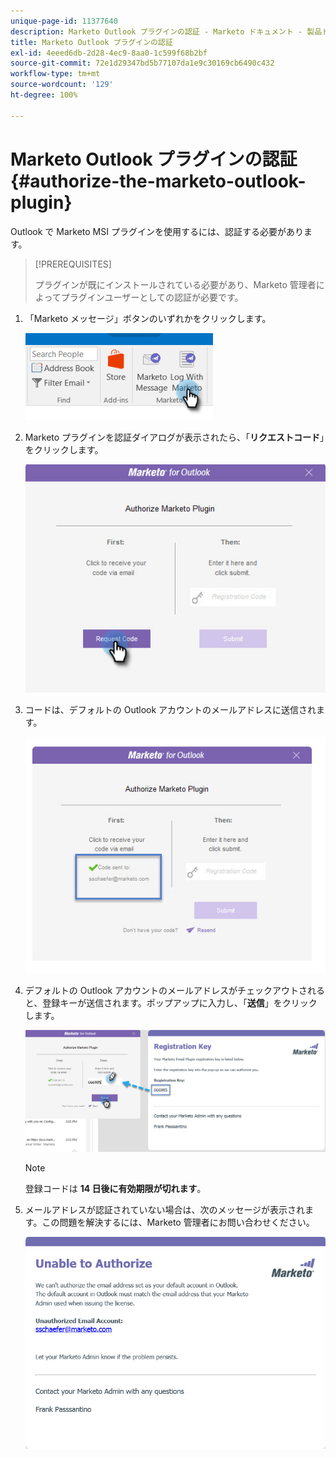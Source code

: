 ```yaml
---
unique-page-id: 11377640
description: Marketo Outlook プラグインの認証 - Marketo ドキュメント - 製品ドキュメント
title: Marketo Outlook プラグインの認証
exl-id: 4eeed6db-2d28-4ec9-8aa0-1c599f68b2bf
source-git-commit: 72e1d29347bd5b77107da1e9c30169cb6490c432
workflow-type: tm+mt
source-wordcount: '129'
ht-degree: 100%

---
```


# Marketo Outlook プラグインの認証 {#authorize-the-marketo-outlook-plugin}

Outlook で Marketo MSI プラグインを使用するには、認証する必要があります。

>[!PREREQUISITES]
>
>プラグインが既にインストールされている必要があり、Marketo 管理者によってプラグインユーザーとしての認証が必要です。

1. 「Marketo メッセージ」ボタンのいずれかをクリックします。

   ![](assets/image2016-8-24-16-3a4-3a28.png)

1. Marketo プラグインを認証ダイアログが表示されたら、「**リクエストコード**」をクリックします。

   ![](assets/image2016-8-24-16-3a6-3a51.png)

1. コードは、デフォルトの Outlook アカウントのメールアドレスに送信されます。

   ![](assets/image2016-8-24-16-3a8-3a36.png)

1. デフォルトの Outlook アカウントのメールアドレスがチェックアウトされると、登録キーが送信されます。ポップアップに入力し、「**送信**」をクリックします。

   ![](assets/image2016-8-24-16-3a12-3a48.png)

   >[!NOTE]
   >
   >登録コードは **14 日後に有効期限が切れます**。

1. メールアドレスが認証されていない場合は、次のメッセージが表示されます。この問題を解決するには、Marketo 管理者にお問い合わせください。

   ![](assets/image2016-8-24-16-3a25-3a27.png)
